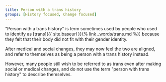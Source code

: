 ```yaml
---
title: Person with a trans history
groups: [History focused, Change focused]
---
```


"Person with a trans history" is term sometimes used by people who used to identify as [trans]({{ site.baseurl }}{% link _words/trans.md %}) because they felt that their body did not fit with their gender identity.

After medical and social changes, they may now feel the two are aligned, and refer to themselves as being a person with a trans history instead.

However, many people still wish to be referred to as trans even after making social or medical changes, and do not use the term "person with trans history" to describe themselves.